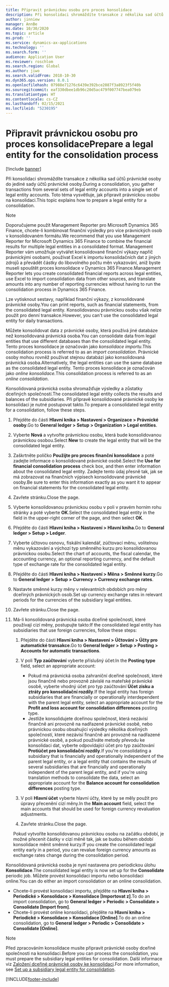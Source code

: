 ```yaml
---
title: Připravit právnickou osobu pro proces konsolidace
description: Při konsolidaci shromáždíte transakce z několika sad účtů právnické osoby do jediné sady účtů právnické osoby. Toto téma vysvětluje, jak připravit právnickou osobu na konsolidaci.
author: jinniew
manager: AnnBe
ms.date: 10/30/2020
ms.topic: article
ms.prod: ''
ms.service: dynamics-ax-applications
ms.technology: ''
ms.search.form: ''
audience: Application User
ms.reviewer: roschlom
ms.search.region: Global
ms.author: jiwo
ms.search.validFrom: 2018-10-30
ms.dyn365.ops.version: 8.0.1
ms.openlocfilehash: 07988e71276c6439e392bce2087f3a8923f5f40b
ms.sourcegitcommit: eaf330dbee1db96c20d5ac479f007747bea079eb
ms.translationtype: HT
ms.contentlocale: cs-CZ
ms.lasthandoff: 02/15/2021
ms.locfileid: "5230195"
---
```

# <a name="prepare-a-legal-entity-for-the-consolidation-process"></a><span data-ttu-id="fa367-104">Připravit právnickou osobu pro proces konsolidace</span><span class="sxs-lookup"><span data-stu-id="fa367-104">Prepare a legal entity for the consolidation process</span></span>

[!include [banner](../includes/banner.md)]

<span data-ttu-id="fa367-105">Při konsolidaci shromáždíte transakce z několika sad účtů právnické osoby do jediné sady účtů právnické osoby.</span><span class="sxs-lookup"><span data-stu-id="fa367-105">During a consolidation, you gather transactions from several sets of legal entity accounts into a single set of legal entity accounts.</span></span> <span data-ttu-id="fa367-106">Toto téma vysvětluje, jak připravit právnickou osobu na konsolidaci.</span><span class="sxs-lookup"><span data-stu-id="fa367-106">This topic explains how to prepare a legal entity for a consolidation.</span></span>

> [!NOTE]
> <span data-ttu-id="fa367-107">Doporučujeme použít Management Reporter pro Microsoft Dynamics 365 Finance, chcete-li kombinovat finanční výsledky pro více právnických osob v konsolidovaném formátu.</span><span class="sxs-lookup"><span data-stu-id="fa367-107">We recommend that you use Management Reporter for Microsoft Dynamics 365 Finance to combine the financial results for multiple legal entities in a consolidated format.</span></span> <span data-ttu-id="fa367-108">Management Reporter vám umožňuje vytvářet konsolidované finanční výkazy napříč právnickými osobami, používat Excel k importu konsolidačních dat z jiných zdrojů a převádět částky do libovolného počtu měn vykazování, aniž byste museli spouštět proces konsolidace v Dynamics 365 Finance.</span><span class="sxs-lookup"><span data-stu-id="fa367-108">Management Reporter lets you create consolidated financial reports across legal entities, use Excel to import consolidation data from other sources, and translate amounts into any number of reporting currencies without having to run the consolidation process in Dynamics 365 Finance.</span></span>

<span data-ttu-id="fa367-109">Lze vytisknout sestavy, například finanční výkazy, z konsolidované právnické osoby.</span><span class="sxs-lookup"><span data-stu-id="fa367-109">You can print reports, such as financial statements, from the consolidated legal entity.</span></span> <span data-ttu-id="fa367-110">Konsolidovanou právnickou osobu však nelze použít pro denní transakce.</span><span class="sxs-lookup"><span data-stu-id="fa367-110">However, you can't use the consolidated legal entity for daily transactions.</span></span>

<span data-ttu-id="fa367-111">Můžete konsolidovat data z právnické osoby, která používá jiné databáze než konsolidovaná právnická osoba.</span><span class="sxs-lookup"><span data-stu-id="fa367-111">You can consolidate data from legal entities that use different databases than the consolidated legal entity.</span></span> <span data-ttu-id="fa367-112">Tento proces konsolidace je označován jako *konsolidace importu*.</span><span class="sxs-lookup"><span data-stu-id="fa367-112">This consolidation process is referred to as an *import consolidation*.</span></span> <span data-ttu-id="fa367-113">Právnické osoby mohou rovněž používat stejnou databázi jako konsolidovaná právnická osoba.</span><span class="sxs-lookup"><span data-stu-id="fa367-113">Alternatively, the legal entities can use the same database as the consolidated legal entity.</span></span> <span data-ttu-id="fa367-114">Tento proces konsolidace je označován jako *online konsolidace.*</span><span class="sxs-lookup"><span data-stu-id="fa367-114">This consolidation process is referred to as an *online consolidation*.</span></span>

<span data-ttu-id="fa367-115">Konsolidovaná právnická osoba shromažďuje výsledky a zůstatky dceřiných společností.</span><span class="sxs-lookup"><span data-stu-id="fa367-115">The consolidated legal entity collects the results and balances of the subsidiaries.</span></span> <span data-ttu-id="fa367-116">Při přípravě konsolidované právnické osoby ke konsolidaci je nutné postupovat takto.</span><span class="sxs-lookup"><span data-stu-id="fa367-116">To prepare a consolidated legal entity for a consolidation, follow these steps.</span></span>

1. <span data-ttu-id="fa367-117">Přejděte do části **Hlavní knika \> Nastavení \> Organizace \> Právnické osoby**.</span><span class="sxs-lookup"><span data-stu-id="fa367-117">Go to **General ledger \> Setup \> Organization \> Legal entities**.</span></span>
2. <span data-ttu-id="fa367-118">Vyberte **Nová** a vytvořte právnickou osobu, která bude konsolidovanou právnickou osobou.</span><span class="sxs-lookup"><span data-stu-id="fa367-118">Select **New** to create the legal entity that will be the consolidated legal entity.</span></span>
3. <span data-ttu-id="fa367-119">Zaškrtněte políčko **Použijte pro proces finanční konsolidace** a poté zadejte informace o konsolidované právnické osobě.</span><span class="sxs-lookup"><span data-stu-id="fa367-119">Select the **Use for financial consolidation process** check box, and then enter information about the consolidated legal entity.</span></span> <span data-ttu-id="fa367-120">Zadejte tento údaj přesně tak, jak se má zobrazovat na finančních výpisech konsolidované právnické osoby.</span><span class="sxs-lookup"><span data-stu-id="fa367-120">Be sure to enter this information exactly as you want it to appear on financial statements for the consolidated legal entity.</span></span>
4. <span data-ttu-id="fa367-121">Zavřete stránku.</span><span class="sxs-lookup"><span data-stu-id="fa367-121">Close the page.</span></span>
5. <span data-ttu-id="fa367-122">Vyberte konsolidovanou právnickou osobu v poli v pravém horním rohu stránky a poté vyberte **OK**.</span><span class="sxs-lookup"><span data-stu-id="fa367-122">Select the consolidated legal entity in the field in the upper-right corner of the page, and then select **OK**.</span></span>
6. <span data-ttu-id="fa367-123">Přejděte do části **Hlavní kniha \> Nastavení \> Hlavní kniha**.</span><span class="sxs-lookup"><span data-stu-id="fa367-123">Go to **General ledger \> Setup \> Ledger**.</span></span>
7. <span data-ttu-id="fa367-124">Vyberte účtovou osnovu, fiskální kalendář, zúčtovací měnu, volitelnou měnu vykazování a výchozí typ směnného kurzu pro konsolidovanou právnickou osobu.</span><span class="sxs-lookup"><span data-stu-id="fa367-124">Select the chart of accounts, the fiscal calendar, the accounting currency, an optional reporting currency, and the default type of exchange rate for the consolidated legal entity.</span></span> 
8. <span data-ttu-id="fa367-125">Přejděte do části **Hlavní kniha \> Nastavení \> Měna \> Směnné kurzy**.</span><span class="sxs-lookup"><span data-stu-id="fa367-125">Go to **General ledger \> Setup \> Currency \> Currency exchange rates**.</span></span>
9. <span data-ttu-id="fa367-126">Nastavte směnné kurzy měny v relevantních obdobích pro měny dceřiných právnických osob.</span><span class="sxs-lookup"><span data-stu-id="fa367-126">Set up currency exchange rates in relevant periods for the currencies of the subsidiary legal entities.</span></span>
10. <span data-ttu-id="fa367-127">Zavřete stránku.</span><span class="sxs-lookup"><span data-stu-id="fa367-127">Close the page.</span></span>
11. <span data-ttu-id="fa367-128">Má-li konsolidovaná právnická osoba dceřiné společnosti, které používají cizí měny, postupujte takto:</span><span class="sxs-lookup"><span data-stu-id="fa367-128">If the consolidated legal entity has subsidiaries that use foreign currencies, follow these steps:</span></span>

    1. <span data-ttu-id="fa367-129">Přejděte do části **Hlavní kniha \> Nastavení \> Účtování \> Účty pro automatické transakce**.</span><span class="sxs-lookup"><span data-stu-id="fa367-129">Go to **General ledger \> Setup \> Posting \> Accounts for automatic transactions**.</span></span>
    2. <span data-ttu-id="fa367-130">V poli **Typ zaúčtování** vyberte příslušný účet:</span><span class="sxs-lookup"><span data-stu-id="fa367-130">In the **Posting type** field, select an appropriate account:</span></span>

        - <span data-ttu-id="fa367-131">Pokud má právnická osoba zahraniční dceřiné společnosti, které jsou finančně nebo provozně závislé na mateřské právnické osobě, vyberte vhodný účet pro typ zaúčtování **Účet zisku a ztráty pro konsolidační rozdíly**.</span><span class="sxs-lookup"><span data-stu-id="fa367-131">If the legal entity has foreign subsidiaries that are financially or operationally interdependent with the parent legal entity, select an appropriate account for the **Profit and loss account for consolidation differences** posting type.</span></span>
        - <span data-ttu-id="fa367-132">Jestliže konsolidujete dceřinou společnost, která nezávisí finančně ani provozně na nadřazené právnické osobě, nebo právnickou osobu obsahující výsledky několika dceřiných společností, které nezávisí finančně ani provozně na nadřazené právnické osobě, a pokud používáte metody převodu ke konsolidaci dat, vyberte odpovídající účet pro typ zaúčtování **Protiúčet pro konsolidační rozdíly**.</span><span class="sxs-lookup"><span data-stu-id="fa367-132">If you're consolidating a subsidiary that is financially and operationally independent of the parent legal entity, or a legal entity that contains the results of several subsidiaries that are financially and operationally independent of the parent legal entity, and if you're using translation methods to consolidate the data, select an appropriate account for the **Balance account for consolidation differences** posting type.</span></span>

    3. <span data-ttu-id="fa367-133">V poli **Hlavní účet** vyberte hlavní účty, které by se měly použít pro úpravy přecenění cizí měny.</span><span class="sxs-lookup"><span data-stu-id="fa367-133">In the **Main account** field, select the main accounts that should be used for foreign currency revaluation adjustments.</span></span>
    4. <span data-ttu-id="fa367-134">Zavřete stránku.</span><span class="sxs-lookup"><span data-stu-id="fa367-134">Close the page.</span></span>

    <span data-ttu-id="fa367-135">Pokud vytvoříte konsolidovanou právnickou osobu na začátku období, je možné přecenit částky v cizí měně tak, jak se budou během období konsolidace měnit směnné kurzy.</span><span class="sxs-lookup"><span data-stu-id="fa367-135">If you create the consolidated legal entity early in a period, you can revalue foreign currency amounts as exchange rates change during the consolidation period.</span></span>

<span data-ttu-id="fa367-136">Konsolidovaná právnická osoba je nyní nastavena pro periodickou úlohu **Konsolidace**.</span><span class="sxs-lookup"><span data-stu-id="fa367-136">The consolidated legal entity is now set up for the **Consolidate** periodic job.</span></span> <span data-ttu-id="fa367-137">Můžete provést konsolidaci importu nebo konsolidaci online.</span><span class="sxs-lookup"><span data-stu-id="fa367-137">You can do either an import consolidation or an online consolidation.</span></span>

- <span data-ttu-id="fa367-138">Chcete-li provést konsolidaci importu, přejděte na **Hlavní kniha \> Periodické \> Konsolidace \> Konsolidace \[Importovat z\]**.</span><span class="sxs-lookup"><span data-stu-id="fa367-138">To do an import consolidation, go to **General ledger \> Periodic \> Consolidate \> Consolidate \[Import from\]**.</span></span>
- <span data-ttu-id="fa367-139">Chcete-li provést online konsolidaci, přejděte na **Hlavní kniha \> Periodické \> Konsolidace \> Konsolidace \[Online\]**.</span><span class="sxs-lookup"><span data-stu-id="fa367-139">To do an online consolidation, go to **General ledger \> Periodic \> Consolidate \> Consolidate \[Online\]**.</span></span>

> [!NOTE]
> <span data-ttu-id="fa367-140">Před zpracováním konsolidace musíte připravit právnické osoby dceřiné společnosti na konsolidaci.</span><span class="sxs-lookup"><span data-stu-id="fa367-140">Before you can process the consolidation, you must prepare the subsidiary legal entities for consolidation.</span></span> <span data-ttu-id="fa367-141">Další informace viz [Založení dceřiné právnické osoby ke konsolidaci](set-up-subsidiary-company-for-consolidation.md).</span><span class="sxs-lookup"><span data-stu-id="fa367-141">For more information, see [Set up a subsidiary legal entity for consolidation](set-up-subsidiary-company-for-consolidation.md).</span></span>


[!INCLUDE[footer-include](../../includes/footer-banner.md)]